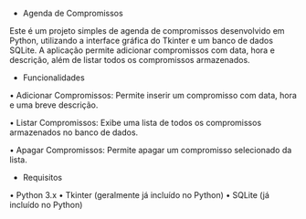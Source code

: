 - Agenda de Compromissos

Este é um projeto simples de agenda de compromissos desenvolvido em Python, utilizando a interface gráfica do Tkinter e um banco de dados SQLite. A aplicação permite adicionar compromissos com data, hora e descrição, além de listar todos os compromissos armazenados.

- Funcionalidades

• Adicionar Compromissos: Permite inserir um compromisso com data, hora e uma breve descrição.

• Listar Compromissos: Exibe uma lista de todos os compromissos armazenados no banco de dados.

• Apagar Compromissos: Permite apagar um compromisso selecionado da lista.

- Requisitos

• Python 3.x
• Tkinter (geralmente já incluído no Python)
• SQLite (já incluído no Python)
